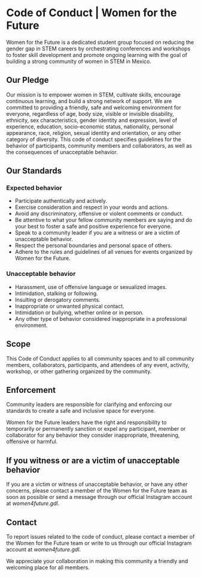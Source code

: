 # Code of Conduct | Women for the Future 

Women for the Future is a dedicated student group focused on reducing the gender gap in STEM careers by orchestrating conferences and workshops to foster skill development and promote ongoing learning with the goal of building a strong community of women in STEM in Mexico.

## Our Pledge

Our mission is to empower women in STEM, cultivate skills, encourage continuous learning, and build a strong network of support. We are committed to providing a friendly, safe and welcoming environment for everyone, regardless of age, body size, visible or invisible disability, ethnicity, sex characteristics, gender identity and expression, level of experience, education, socio-economic status, nationality, personal appearance, race, religion, sexual identity and orientation, or any other category of diversity. This code of conduct specifies guidelines for the behavior of participants, community members and collaborators, as well as the consequences of unacceptable behavior.

## Our Standards

### Expected behavior

* Participate authentically and actively.
* Exercise consideration and respect in your words and actions.
* Avoid any discriminatory, offensive or violent comments or conduct.
* Be attentive to what your fellow community members are saying and do your best to foster a safe and positive experience for everyone.
* Speak to a community leader if you are a witness or are a victim of unacceptable behavior.
* Respect the personal boundaries and personal space of others.
* Adhere to the rules and guidelines of all venues for events organized by Women for the Future.

### Unacceptable behavior

* Harassment, use of offensive language or sexualized images.
* Intimidation, stalking or following.
* Insulting or derogatory comments.
* Inappropriate or unwanted physical contact.
* Intimidation or bullying, whether online or in person.
* Any other type of behavior considered inappropriate in a professional environment.

## Scope

This Code of Conduct applies to all community spaces and to all community members, collaborators, participants, and attendees of any event, activity, workshop, or other gathering organized by the community.

## Enforcement

Community leaders are responsible for clarifying and enforcing our standards to create a safe and inclusive space for everyone. 

Women for the Future leaders have the right and responsibility to temporarily or permanently sanction or expel any participant, member or collaborator for any behavior they consider inappropriate, threatening, offensive or harmful.

## If you witness or are a victim of unacceptable behavior

If you are a victim or witness of unacceptable behavior, or have any other concerns, please contact a member of the Women for the Future team as soon as possible or send a message through our official Instagram account at *women4future.gdl*.

## Contact

To report issues related to the code of conduct, please contact a member of the Women for the Future team or write to us through our official Instagram account at *women4future.gdl*.

We appreciate your collaboration in making this community a friendly and welcoming place for all members.

